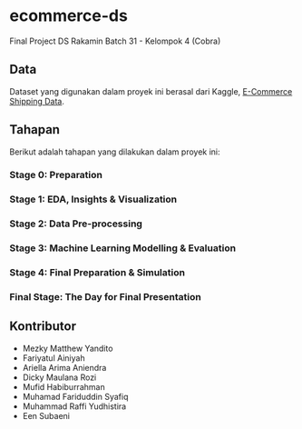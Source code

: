 # ecommerce-ds
Final Project DS Rakamin Batch 31 - Kelompok 4 (Cobra)

## Data
Dataset yang digunakan dalam proyek ini berasal dari Kaggle, [E-Commerce Shipping Data](https://www.kaggle.com/datasets/prachi13/customer-analytics).

## Tahapan
Berikut adalah tahapan yang dilakukan dalam proyek ini:

### Stage 0: Preparation

### Stage 1: EDA, Insights & Visualization

### Stage 2: Data Pre-processing

### Stage 3: Machine Learning Modelling & Evaluation

### Stage 4: Final Preparation & Simulation

### Final Stage: The Day for Final Presentation

## Kontributor
- Mezky Matthew Yandito
- Fariyatul Ainiyah
- Ariella Arima Aniendra
- Dicky Maulana Rozi
- Mufid Habiburrahman
- Muhamad Fariduddin Syafiq
- Muhammad Raffi Yudhistira
- Een Subaeni
